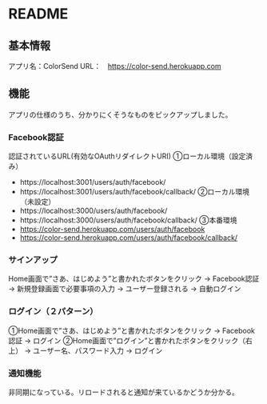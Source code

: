 # README

## 基本情報
アプリ名：ColorSend
URL：　https://color-send.herokuapp.com

## 機能
アプリの仕様のうち、分かりにくそうなものをピックアップしました。

### Facebook認証
認証されているURL(有効なOAuthリダイレクトURI)
①ローカル環境（設定済み）
* https://localhost:3001/users/auth/facebook/
* https://localhost:3001/users/auth/facebook/callback/
②ローカル環境（未設定）
* https://localhost:3000/users/auth/facebook/
* https://localhost:3000/users/auth/facebook/callback/
③本番環境
* https://color-send.herokuapp.com/users/auth/facebook
* https://color-send.herokuapp.com/users/auth/facebook/callback/

### サインアップ
Home画面で”さあ、はじめよう”と書かれたボタンをクリック
-> Facebook認証
-> 新規登録画面で必要事項の入力
-> ユーザー登録される
-> 自動ログイン

### ログイン（２パターン）
①Home画面で”さあ、はじめよう”と書かれたボタンをクリック
-> Facebook認証
-> ログイン
②Home画面で”ログイン”と書かれたボタンをクリック（右上）
-> ユーザー名、パスワード入力
-> ログイン

### 通知機能
非同期になっている。リロードされると通知が来ているかどうか分かる。
